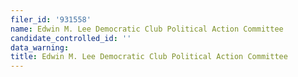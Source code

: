 ```yaml
---
filer_id: '931558'
name: Edwin M. Lee Democratic Club Political Action Committee
candidate_controlled_id: ''
data_warning: 
title: Edwin M. Lee Democratic Club Political Action Committee
---
```

